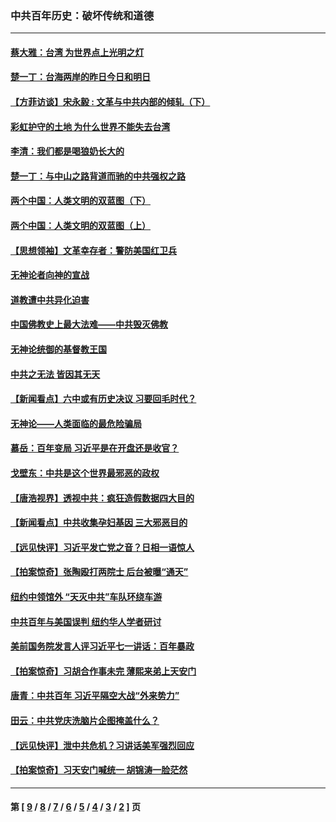 ### 中共百年历史：破坏传统和道德
---
#### [蔡大雅：台湾 为世界点上光明之灯](../../pages/nf1176114/n13531530.md?02130430) 
#### [楚一丁：台海两岸的昨日今日和明日](../../pages/nf1176114/n13531468.md?02130430) 
#### [【方菲访谈】宋永毅 : 文革与中共内部的倾轧（下）](../../pages/nf1176114/n13486836.md?02130430) 
#### [彩虹护守的土地 为什么世界不能失去台湾](../../pages/nf1176114/n13476849.md?02130430) 
#### [李清：我们都是喝狼奶长大的](../../pages/nf1176114/n13471478.md?02130430) 
#### [楚一丁：与中山之路背道而驰的中共强权之路](../../pages/nf1176114/n13437270.md?02130430) 
#### [两个中国：人类文明的双蓝图（下）](../../pages/nf1176114/n13423132.md?02130430) 
#### [两个中国：人类文明的双蓝图（上）](../../pages/nf1176114/n13422687.md?02130430) 
#### [【思想领袖】文革幸存者：警防美国红卫兵](../../pages/nf1176114/n13339289.md?02130430) 
#### [无神论者向神的宣战](../../pages/nf1176114/n13281535.md?02130430) 
#### [道教遭中共异化迫害](../../pages/nf1176114/n13281463.md?02130430) 
#### [中国佛教史上最大法难——中共毁灭佛教](../../pages/nf1176114/n13281397.md?02130430) 
#### [无神论统御的基督教王国](../../pages/nf1176114/n13281280.md?02130430) 
#### [中共之无法 皆因其无天](../../pages/nf1176114/n13281088.md?02130430) 
#### [【新闻看点】六中或有历史决议 习要回毛时代？](../../pages/nf1176114/n13222895.md?02130430) 
#### [无神论——人类面临的最危险骗局](../../pages/nf1176114/n13196137.md?02130430) 
#### [慕岳：百年变局 习近平是在开盘还是收官？](../../pages/nf1176114/n13206516.md?02130430) 
#### [戈壁东：中共是这个世界最邪恶的政权](../../pages/nf1176114/n13085641.md?02130430) 
#### [【唐浩视界】透视中共：疯狂造假数据四大目的](../../pages/nf1176114/n13080590.md?02130430) 
#### [【新闻看点】中共收集孕妇基因 三大邪恶目的](../../pages/nf1176114/n13077182.md?02130430) 
#### [【远见快评】习近平发亡党之音？日相一语惊人](../../pages/nf1176114/n13074809.md?02130430) 
#### [【拍案惊奇】张陶殴打两院士 后台被曝“通天”](../../pages/nf1176114/n13070496.md?02130430) 
#### [纽约中领馆外 “天灭中共”车队环绕车游](../../pages/nf1176114/n13070693.md?02130430) 
#### [中共百年与美国误判 纽约华人学者研讨](../../pages/nf1176114/n13067969.md?02130430) 
#### [美前国务院发言人评习近平七一讲话：百年暴政](../../pages/nf1176114/n13066986.md?02130430) 
#### [【拍案惊奇】习胡合作事未完 薄熙来弟上天安门](../../pages/nf1176114/n13065867.md?02130430) 
#### [唐青：中共百年 习近平隔空大战“外来势力”](../../pages/nf1176114/n13065976.md?02130430) 
#### [田云：中共党庆洗脑片企图掩盖什么？](../../pages/nf1176114/n13064395.md?02130430) 
#### [【远见快评】泄中共危机？习讲话美军强烈回应](../../pages/nf1176114/n13064269.md?02130430) 
#### [【拍案惊奇】习天安门喊统一 胡锦涛一脸茫然](../../pages/nf1176114/n13063233.md?02130430) 

---
#### 第 [ [9](./9.md?02130430) / [8](./8.md?02130430) / [7](./7.md?02130430) / [6](./6.md?02130430) / [5](./5.md?02130430) / [4](./4.md?02130430) / [3](./3.md?02130430) / [2](./2.md?02130430) ] 页
